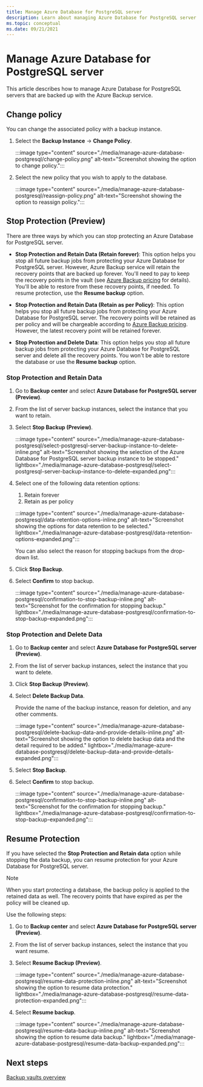 ```yaml
---
title: Manage Azure Database for PostgreSQL server 
description: Learn about managing Azure Database for PostgreSQL server.
ms.topic: conceptual
ms.date: 09/21/2021
---
```


# Manage Azure Database for PostgreSQL server

This article describes how to manage Azure Database for PostgreSQL servers that are backed up with the Azure Backup service.

## Change policy

You can change the associated policy with a backup instance.

1. Select the **Backup Instance** -> **Change Policy**.


   :::image type="content" source="./media/manage-azure-database-postgresql/change-policy.png" alt-text="Screenshot showing the option to change policy.":::
   
1. Select the new policy that you wish to apply to the database.

   :::image type="content" source="./media/manage-azure-database-postgresql/reassign-policy.png" alt-text="Screenshot showing the option to reassign policy.":::

## Stop Protection (Preview)

There are three ways by which you can stop protecting an Azure Database for PostgreSQL server.

- **Stop Protection and Retain Data (Retain forever)**: This option helps you stop all future backup jobs from protecting your Azure Database for PostgreSQL server. However, Azure Backup service will retain the recovery points that are backed up forever. You'll need to pay to keep the recovery points in the vault (see [Azure Backup pricing](https://azure.microsoft.com/pricing/details/backup/) for details). You'll be able to restore from these recovery points, if needed. To resume protection, use the **Resume backup** option.

- **Stop Protection and Retain Data (Retain as per Policy)**: This option helps you stop all future backup jobs from protecting your Azure Database for PostgreSQL server. The recovery points will be retained as per policy and will be chargeable according to [Azure Backup pricing](https://azure.microsoft.com/pricing/details/backup/). However, the latest recovery point will be retained forever.

- **Stop Protection and Delete Data**: This option helps you stop all future backup jobs from protecting your Azure Database for PostgreSQL server and delete all the recovery points. You won't be able to restore the database or use the **Resume backup** option.

### Stop Protection and Retain Data

1. Go to **Backup center** and select **Azure Database for PostgreSQL server (Preview)**.

1. From the list of server backup instances, select the instance that you want to retain.

1. Select **Stop Backup (Preview)**.

   :::image type="content" source="./media/manage-azure-database-postgresql/select-postgresql-server-backup-instance-to-delete-inline.png" alt-text="Screenshot showing the selection of the Azure Database for PostgreSQL server backup instance to be stopped." lightbox="./media/manage-azure-database-postgresql/select-postgresql-server-backup-instance-to-delete-expanded.png":::

1. Select one of the following data retention options:

   1. Retain forever
   1. Retain as per policy
   
   :::image type="content" source="./media/manage-azure-database-postgresql/data-retention-options-inline.png" alt-text="Screenshot showing the options for data retention to be selected." lightbox="./media/manage-azure-database-postgresql/data-retention-options-expanded.png":::

   You can also select the reason for stopping backups from the drop-down list.

1. Click **Stop Backup**.

1. Select **Confirm** to stop backup.

   :::image type="content" source="./media/manage-azure-database-postgresql/confirmation-to-stop-backup-inline.png" alt-text="Screenshot for the confirmation for stopping backup." lightbox="./media/manage-azure-database-postgresql/confirmation-to-stop-backup-expanded.png":::

### Stop Protection and Delete Data

1. Go to **Backup center** and select **Azure Database for PostgreSQL server (Preview)**.

1.  From the list of server backup instances, select the instance that you want to delete.

1. Click **Stop Backup (Preview)**.

1. Select **Delete Backup Data**.

   Provide the name of the backup instance, reason for deletion, and any other comments.

   :::image type="content" source="./media/manage-azure-database-postgresql/delete-backup-data-and-provide-details-inline.png" alt-text="Screenshot showing the option to delete backup data and the detail required to be added." lightbox="./media/manage-azure-database-postgresql/delete-backup-data-and-provide-details-expanded.png":::

1. Select **Stop Backup**.

1. Select **Confirm** to stop backup.

   :::image type="content" source="./media/manage-azure-database-postgresql/confirmation-to-stop-backup-inline.png" alt-text="Screenshot for the confirmation for stopping backup." lightbox="./media/manage-azure-database-postgresql/confirmation-to-stop-backup-expanded.png":::

## Resume Protection

If you have selected the **Stop Protection and Retain data** option while stopping the data backup, you can resume protection for your Azure Database for PostgreSQL server.

>[!Note]
>When you start protecting a database, the backup policy is applied to the retained data as well. The recovery points that have expired as per the policy will be cleaned up.

Use the following steps:

1. Go to **Backup center** and select **Azure Database for PostgreSQL server (Preview)**.

1. From the list of server backup instances, select the instance that you want resume.

1. Select **Resume Backup (Preview)**.

   :::image type="content" source="./media/manage-azure-database-postgresql/resume-data-protection-inline.png" alt-text="Screenshot showing the option to resume data protection." lightbox="./media/manage-azure-database-postgresql/resume-data-protection-expanded.png":::

1. Select **Resume backup**.

   :::image type="content" source="./media/manage-azure-database-postgresql/resume-data-backup-inline.png" alt-text="Screenshot showing the option to resume data backup." lightbox="./media/manage-azure-database-postgresql/resume-data-backup-expanded.png":::

## Next steps

[Backup vaults overview](backup-vault-overview.md)
